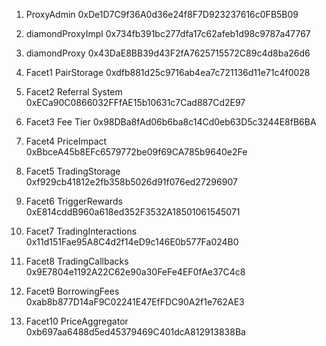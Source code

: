 1. ProxyAdmin 0xDe1D7C9f36A0d36e24f8F7D923237616c0FB5B09

2. diamondProxyImpl 0x734fb391bc277dfa17c62afeb1d98c9787a47767

3. diamondProxy 0x43DaE8BB39d43F2fA7625715572C89c4d8ba26d6

3. Facet1 PairStorage  0xdfb881d25c9716ab4ea7c721136d11e71c4f0028
   
4. Facet2 Referral System 0xECa90C0866032FFfAE15b10631c7Cad887Cd2E97
   
5. Facet3 Fee Tier 0x98DBa8fAd06b6ba8c14Cd0eb63D5c3244E8fB6BA

6. Facet4 PriceImpact 0xBbceA45b8EFc6579772be09f69CA785b9640e2Fe
   
7. Facet5 TradingStorage 0xf929cb41812e2fb358b5026d91f076ed27296907

8. Facet6 TriggerRewards 0xE814cddB960a618ed352F3532A18501061545071

9. Facet7 TradingInteractions 0x11d151Fae95A8C4d2f14eD9c146E0b577Fa024B0
    
10. Facet8 TradingCallbacks   0x9E7804e1192A22C62e90a30FeFe4EF0fAe37C4c8
    
11. Facet9 BorrowingFees 0xab8b877D14aF9C02241E47EfFDC90A2f1e762AE3
    
12. Facet10 PriceAggregator 0xb697aa6488d5ed45379469C401dcA812913838Ba

 